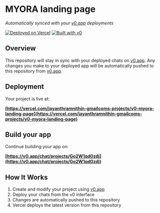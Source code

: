 # MYORA landing page

*Automatically synced with your [v0.app](https://v0.app) deployments*

[![Deployed on Vercel](https://img.shields.io/badge/Deployed%20on-Vercel-black?style=for-the-badge&logo=vercel)](https://vercel.com/jayanthramnithin-gmailcoms-projects/v0-myora-landing-page)
[![Built with v0](https://img.shields.io/badge/Built%20with-v0.app-black?style=for-the-badge)](https://v0.app/chat/projects/Go2W1qd0zdj)

## Overview

This repository will stay in sync with your deployed chats on [v0.app](https://v0.app).
Any changes you make to your deployed app will be automatically pushed to this repository from [v0.app](https://v0.app).

## Deployment

Your project is live at:

**[https://vercel.com/jayanthramnithin-gmailcoms-projects/v0-myora-landing-page](https://vercel.com/jayanthramnithin-gmailcoms-projects/v0-myora-landing-page)**

## Build your app

Continue building your app on:

**[https://v0.app/chat/projects/Go2W1qd0zdj](https://v0.app/chat/projects/Go2W1qd0zdj)**

## How It Works

1. Create and modify your project using [v0.app](https://v0.app)
2. Deploy your chats from the v0 interface
3. Changes are automatically pushed to this repository
4. Vercel deploys the latest version from this repository
